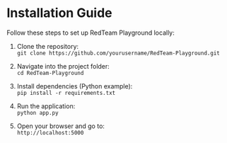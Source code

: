 # Installation Guide

Follow these steps to set up RedTeam Playground locally:

1. Clone the repository:  
   `git clone https://github.com/yourusername/RedTeam-Playground.git`

2. Navigate into the project folder:  
   `cd RedTeam-Playground`

3. Install dependencies (Python example):  
   `pip install -r requirements.txt`

4. Run the application:  
   `python app.py`

5. Open your browser and go to:  
   `http://localhost:5000`
